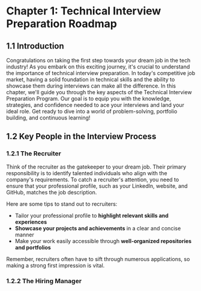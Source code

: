 # Chapter 1: Technical Interview Preparation Roadmap

## 1.1 Introduction

Congratulations on taking the first step towards your dream job in the tech industry! As you embark on this exciting journey, it's crucial to understand the importance of technical interview preparation. In today's competitive job market, having a solid foundation in technical skills and the ability to showcase them during interviews can make all the difference.
In this chapter, we'll guide you through the key aspects of the Technical Interview Preparation Program. Our goal is to equip you with the knowledge, strategies, and confidence needed to ace your interviews and land your ideal role. Get ready to dive into a world of problem-solving, portfolio building, and continuous learning!

## 1.2 Key People in the Interview Process

### 1.2.1 The Recruiter

Think of the recruiter as the gatekeeper to your dream job. Their primary responsibility is to identify talented individuals who align with the company's requirements. To catch a recruiter's attention, you need to ensure that your professional profile, such as your LinkedIn, website, and GitHub, matches the job description.

Here are some tips to stand out to recruiters:

- Tailor your professional profile to **highlight relevant skills and experiences**
- **Showcase your projects and achievements** in a clear and concise manner
- Make your work easily accessible through **well-organized repositories and portfolios**

Remember, recruiters often have to sift through numerous applications, so making a strong first impression is vital.

### 1.2.2 The Hiring Manager
